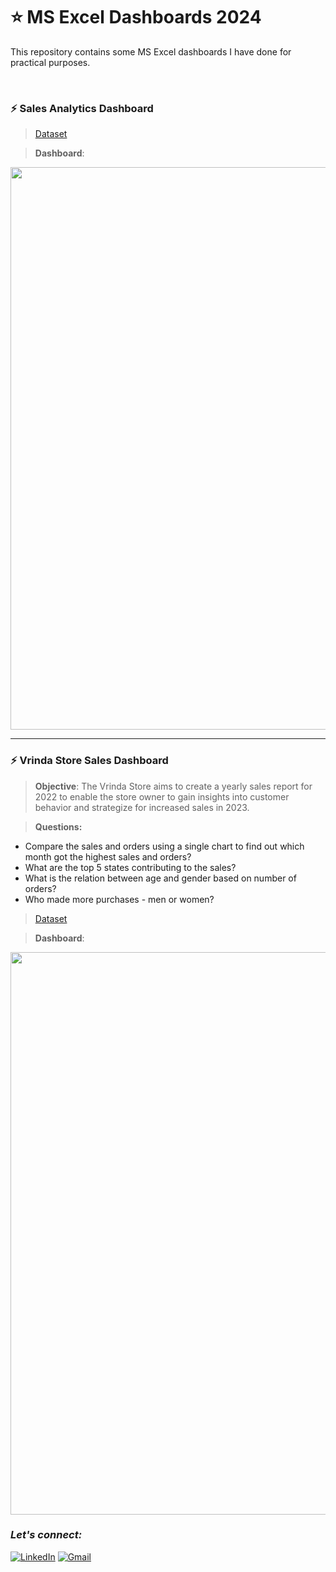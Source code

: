 # :star: MS Excel Dashboards 2024
This repository contains some MS Excel dashboards I have done for practical purposes.

<br>

### :zap: Sales Analytics Dashboard
> [Dataset](https://github.com/Rohit-Rannavre/MS-Excel-Dashboards-2024/blob/main/Dashboards/sales_analytics_dashboard.xlsx)

> **Dashboard**:
<img align="center" src="https://github.com/Rohit-Rannavre/MS-Excel-Dashboards-2024/blob/main/Dashboards/Sales%20Analytics%20Dashboard.png" width="900">

<br>

***

### :zap: Vrinda Store Sales Dashboard
> **Objective**: The Vrinda Store aims to create a yearly sales report for 2022 to enable the store owner to gain insights into customer behavior and strategize for increased sales in 2023.

> **Questions:**
- Compare the sales and orders using a single chart to find out which month got the highest sales and orders?
- What are the top 5 states contributing to the sales?
- What is the relation between age and gender based on number of orders?
- Who made more purchases - men or women?

> [Dataset](https://github.com/Rohit-Rannavre/MS-Excel-Dashboards-2024/blob/main/Dashboards/vrinda_store_dataset.xlsx)

> **Dashboard**:
<img align="center" src="https://github.com/Rohit-Rannavre/MS-Excel-Dashboards-2024/blob/main/Dashboards/Vrinda%20Sales%20Dashboard.png" width="900">

<br>

### ***Let's connect:*** 
[![LinkedIn](https://img.shields.io/badge/linkedin-%230077B5.svg?style=for-the-badge&logo=linkedin&logoColor=white)](https://www.linkedin.com/in/rohit-rannavre)
[![Gmail](https://img.shields.io/badge/Gmail-D14836?style=for-the-badge&logo=gmail&logoColor=white)](mailto:rohit.rannavre@gmail.com)
